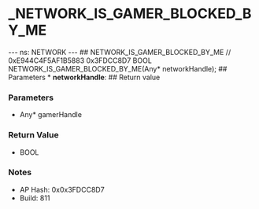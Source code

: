 # _NETWORK_IS_GAMER_BLOCKED_BY_ME

--- ns: NETWORK --- ## NETWORK_IS_GAMER_BLOCKED_BY_ME  // 0xE944C4F5AF1B5883 0x3FDCC8D7 BOOL NETWORK_IS_GAMER_BLOCKED_BY_ME(Any* networkHandle);   ## Parameters * **networkHandle**:  ## Return value

### Parameters
* Any* gamerHandle

### Return Value
* BOOL

### Notes
* AP Hash: 0x0x3FDCC8D7
* Build: 811

